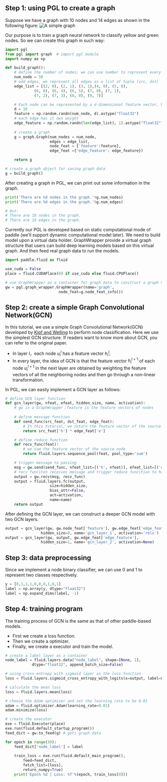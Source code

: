 ## Step 1: using PGL to create a graph 
Suppose we have a graph with 10 nodes and 14 edges as shown in the following figure:
![A simple graph](images/quick_start_graph.png)

Our purpose is to train a graph neural network to classify yellow and green nodes. So we can create this graph in such way:
```python
import pgl
from pgl import graph  # import pgl module
import numpy as np

def build_graph():
    # define the number of nodes; we can use number to represent every node
    num_node = 10
    # add edges, we represent all edges as a list of tuple (src, dst)
    edge_list = [(2, 0), (2, 1), (3, 1),(4, 0), (5, 0), 
             (6, 0), (6, 4), (6, 5), (7, 0), (7, 1),
             (7, 2), (7, 3), (8, 0), (9, 7)]

    # Each node can be represented by a d-dimensional feature vector, here for simple, the feature vectors are randomly generated.
    d = 16
    feature = np.random.randn(num_node, d).astype("float32")
    # each edge has it own weight
    edge_feature = np.random.randn(len(edge_list), 1).astype("float32")
    
    # create a graph
    g = graph.Graph(num_nodes = num_node,
                    edges = edge_list, 
                    node_feat = {'feature':feature}, 
                    edge_feat ={'edge_feature': edge_feature})

    return g

# create a graph object for saving graph data
g = build_graph()
```
After creating a graph in PGL, we can print out some information in the graph.

```python
print('There are %d nodes in the graph.'%g.num_nodes)
print('There are %d edges in the graph.'%g.num_edges)

# Out:
# There are 10 nodes in the graph.
# There are 14 edges in the graph. 
```

Currently our PGL is developed based on static computational mode of paddle (we’ll support dynamic computational model later). We need to build model upon a virtual data holder. GraphWrapper provide a virtual graph structure that users can build deep learning models based on this virtual graph. And then feed real graph data to run the models.
```python
import paddle.fluid as fluid

use_cuda = False  
place = fluid.CUDAPlace(0) if use_cuda else fluid.CPUPlace()

# use GraphWrapper as a container for graph data to construct a graph neural network
gw = pgl.graph_wrapper.GraphWrapper(name='graph',
                        node_feat=g.node_feat_info())
```

## Step 2: create a simple Graph Convolutional Network(GCN)

In this tutorial, we use a simple Graph Convolutional Network(GCN) developed by [Kipf and Welling](https://arxiv.org/abs/1609.02907) to perform node classification. Here we use the simplest GCN structure. If readers want to know more about GCN, you can refer to the original paper.

* In layer $l$，each node $u_i^l$ has a feature vector $h_i^l$;
* In every layer,  the idea of GCN is that the feature vector $h_i^{l+1}$ of each node $u_i^{l+1}$ in the next layer are obtained by weighting the feature vectors of all the neighboring nodes and then go through a non-linear transformation.  

In PGL, we can easily implement a GCN layer as follows:
```python
# define GCN layer function
def gcn_layer(gw, nfeat, efeat, hidden_size, name, activation):
    # gw is a GraphWrapper；feature is the feature vectors of nodes
    
    # define message function
    def send_func(src_feat, dst_feat, edge_feat): 
        # In this tutorial, we return the feature vector of the source node as message
        return src_feat['h'] * edge_feat['e']

    # define reduce function
    def recv_func(feat):
        # we sum the feature vector of the source node
        return fluid.layers.sequence_pool(feat, pool_type='sum')

    # trigger message to passing
    msg = gw.send(send_func, nfeat_list=[('h', nfeat)], efeat_list=[('e', efeat)])
    # recv funciton receives message and trigger reduce funcition to handle message 
    output = gw.recv(msg, recv_func)
    output = fluid.layers.fc(output,
                    size=hidden_size,
                    bias_attr=False,
                    act=activation,
                    name=name)
    return output
```
After defining the GCN layer, we can construct a deeper GCN model with two GCN layers.
```python
output = gcn_layer(gw, gw.node_feat['feature'], gw.edge_feat['edge_feature'],
                hidden_size=8, name='gcn_layer_1', activation='relu')
output = gcn_layer(gw, output, gw.edge_feat['edge_feature'],
                hidden_size=1, name='gcn_layer_2', activation=None)
```

## Step 3:  data preprocessing
Since we implement a node binary classifier, we can use 0 and 1 to represent two classes respectively.
```python 
y = [0,1,1,1,0,0,0,1,0,1]
label = np.array(y, dtype="float32")
label = np.expand_dims(label, -1)
```

## Step 4:  training program
The training process of GCN is the same as that of other paddle-based models.

- First we create a loss function. 
- Then we create a optimizer.
- Finally, we create a executor and train the model. 

```python
# create a label layer as a container 
node_label = fluid.layers.data("node_label", shape=[None, 1],
            dtype="float32", append_batch_size=False)

# using cross-entropy with sigmoid layer as the loss function
loss = fluid.layers.sigmoid_cross_entropy_with_logits(x=output, label=node_label)

# calculate the mean loss
loss = fluid.layers.mean(loss)

# choose the Adam optimizer and set the learning rate to be 0.01
adam = fluid.optimizer.Adam(learning_rate=0.01)
adam.minimize(loss)

# create the executor 
exe = fluid.Executor(place)
exe.run(fluid.default_startup_program())
feed_dict = gw.to_feed(g) # gets graph data

for epoch in range(30):
    feed_dict['node_label'] = label
    
    train_loss = exe.run(fluid.default_main_program(),
        feed=feed_dict,
        fetch_list=[loss],
        return_numpy=True)
    print('Epoch %d | Loss: %f'%(epoch, train_loss[0]))
```

